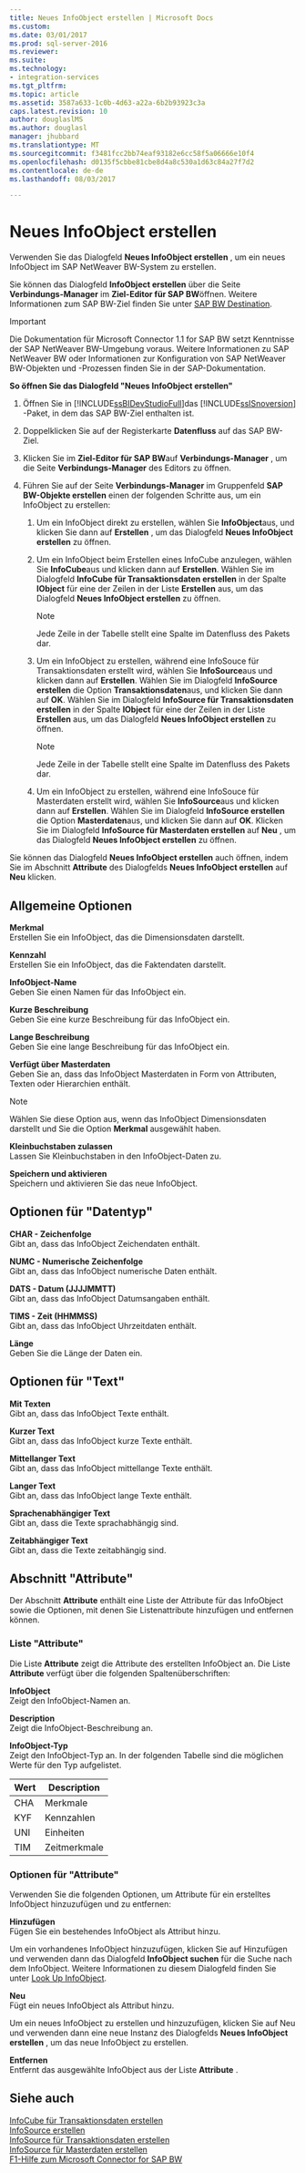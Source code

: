 ```yaml
---
title: Neues InfoObject erstellen | Microsoft Docs
ms.custom: 
ms.date: 03/01/2017
ms.prod: sql-server-2016
ms.reviewer: 
ms.suite: 
ms.technology:
- integration-services
ms.tgt_pltfrm: 
ms.topic: article
ms.assetid: 3587a633-1c0b-4d63-a22a-6b2b93923c3a
caps.latest.revision: 10
author: douglaslMS
ms.author: douglasl
manager: jhubbard
ms.translationtype: MT
ms.sourcegitcommit: f3481fcc2bb74eaf93182e6cc58f5a06666e10f4
ms.openlocfilehash: d0135f5cbbe81cbe8d4a8c530a1d63c84a27f7d2
ms.contentlocale: de-de
ms.lasthandoff: 08/03/2017

---
```

# <a name="create-new-infoobject"></a>Neues InfoObject erstellen
  Verwenden Sie das Dialogfeld **Neues InfoObject erstellen** , um ein neues InfoObject im SAP NetWeaver BW-System zu erstellen.  
  
 Sie können das Dialogfeld **InfoObject erstellen** über die Seite **Verbindungs-Manager** im **Ziel-Editor für SAP BW**öffnen. Weitere Informationen zum SAP BW-Ziel finden Sie unter [SAP BW Destination](../../integration-services/data-flow/sap-bw-destination.md).  
  
> [!IMPORTANT]  
>  Die Dokumentation für Microsoft Connector 1.1 for SAP BW setzt Kenntnisse der SAP NetWeaver BW-Umgebung voraus. Weitere Informationen zu SAP NetWeaver BW oder Informationen zur Konfiguration von SAP NetWeaver BW-Objekten und -Prozessen finden Sie in der SAP-Dokumentation.  
  
 **So öffnen Sie das Dialogfeld "Neues InfoObject erstellen"**  
  
1.  Öffnen Sie in [!INCLUDE[ssBIDevStudioFull](../../includes/ssbidevstudiofull-md.md)]das [!INCLUDE[ssISnoversion](../../includes/ssisnoversion-md.md)] -Paket, in dem das SAP BW-Ziel enthalten ist.  
  
2.  Doppelklicken Sie auf der Registerkarte **Datenfluss** auf das SAP BW-Ziel.  
  
3.  Klicken Sie im **Ziel-Editor für SAP BW**auf **Verbindungs-Manager** , um die Seite **Verbindungs-Manager** des Editors zu öffnen.  
  
4.  Führen Sie auf der Seite **Verbindungs-Manager** im Gruppenfeld **SAP BW-Objekte erstellen** einen der folgenden Schritte aus, um ein InfoObject zu erstellen:  
  
    1.  Um ein InfoObject direkt zu erstellen, wählen Sie **InfoObject**aus, und klicken Sie dann auf **Erstellen** , um das Dialogfeld **Neues InfoObject erstellen** zu öffnen.  
  
    2.  Um ein InfoObject beim Erstellen eines InfoCube anzulegen, wählen Sie **InfoCube**aus und klicken dann auf **Erstellen**. Wählen Sie im Dialogfeld **InfoCube für Transaktionsdaten erstellen** in der Spalte **IObject** für eine der Zeilen in der Liste **Erstellen** aus, um das Dialogfeld **Neues InfoObject erstellen** zu öffnen.  
  
        > [!NOTE]  
        >  Jede Zeile in der Tabelle stellt eine Spalte im Datenfluss des Pakets dar.  
  
    3.  Um ein InfoObject zu erstellen, während eine InfoSouce für Transaktionsdaten erstellt wird, wählen Sie **InfoSource**aus und klicken dann auf **Erstellen**. Wählen Sie im Dialogfeld **InfoSource erstellen** die Option **Transaktionsdaten**aus, und klicken Sie dann auf **OK**. Wählen Sie im Dialogfeld **InfoSource für Transaktionsdaten erstellen** in der Spalte **IObject** für eine der Zeilen in der Liste **Erstellen** aus, um das Dialogfeld **Neues InfoObject erstellen** zu öffnen.  
  
        > [!NOTE]  
        >  Jede Zeile in der Tabelle stellt eine Spalte im Datenfluss des Pakets dar.  
  
    4.  Um ein InfoObject zu erstellen, während eine InfoSouce für Masterdaten erstellt wird, wählen Sie **InfoSource**aus und klicken dann auf **Erstellen**. Wählen Sie im Dialogfeld **InfoSource erstellen** die Option **Masterdaten**aus, und klicken Sie dann auf **OK**. Klicken Sie im Dialogfeld **InfoSource für Masterdaten erstellen** auf **Neu** , um das Dialogfeld **Neues InfoObject erstellen** zu öffnen.  
  
 Sie können das Dialogfeld **Neues InfoObject erstellen** auch öffnen, indem Sie im Abschnitt **Attribute** des Dialogfelds **Neues InfoObject erstellen** auf **Neu** klicken.  
  
## <a name="general-options"></a>Allgemeine Optionen  
 **Merkmal**  
 Erstellen Sie ein InfoObject, das die Dimensionsdaten darstellt.  
  
 **Kennzahl**  
 Erstellen Sie ein InfoObject, das die Faktendaten darstellt.  
  
 **InfoObject-Name**  
 Geben Sie einen Namen für das InfoObject ein.  
  
 **Kurze Beschreibung**  
 Geben Sie eine kurze Beschreibung für das InfoObject ein.  
  
 **Lange Beschreibung**  
 Geben Sie eine lange Beschreibung für das InfoObject ein.  
  
 **Verfügt über Masterdaten**  
 Geben Sie an, dass das InfoObject Masterdaten in Form von Attributen, Texten oder Hierarchien enthält.  
  
> [!NOTE]  
>  Wählen Sie diese Option aus, wenn das InfoObject Dimensionsdaten darstellt und Sie die Option **Merkmal** ausgewählt haben.  
  
 **Kleinbuchstaben zulassen**  
 Lassen Sie Kleinbuchstaben in den InfoObject-Daten zu.  
  
 **Speichern und aktivieren**  
 Speichern und aktivieren Sie das neue InfoObject.  
  
## <a name="data-type-options"></a>Optionen für "Datentyp"  
 **CHAR - Zeichenfolge**  
 Gibt an, dass das InfoObject Zeichendaten enthält.  
  
 **NUMC - Numerische Zeichenfolge**  
 Gibt an, dass das InfoObject numerische Daten enthält.  
  
 **DATS - Datum (JJJJMMTT)**  
 Gibt an, dass das InfoObject Datumsangaben enthält.  
  
 **TIMS - Zeit (HHMMSS)**  
 Gibt an, dass das InfoObject Uhrzeitdaten enthält.  
  
 **Länge**  
 Geben Sie die Länge der Daten ein.  
  
## <a name="text-options"></a>Optionen für "Text"  
 **Mit Texten**  
 Gibt an, dass das InfoObject Texte enthält.  
  
 **Kurzer Text**  
 Gibt an, dass das InfoObject kurze Texte enthält.  
  
 **Mittellanger Text**  
 Gibt an, dass das InfoObject mittellange Texte enthält.  
  
 **Langer Text**  
 Gibt an, dass das InfoObject lange Texte enthält.  
  
 **Sprachenabhängiger Text**  
 Gibt an, dass die Texte sprachabhängig sind.  
  
 **Zeitabhängiger Text**  
 Gibt an, dass die Texte zeitabhängig sind.  
  
## <a name="attributes-section"></a>Abschnitt "Attribute"  
 Der Abschnitt **Attribute** enthält eine Liste der Attribute für das InfoObject sowie die Optionen, mit denen Sie Listenattribute hinzufügen und entfernen können.  
  
### <a name="attributes-list"></a>Liste "Attribute"  
 Die Liste **Attribute** zeigt die Attribute des erstellten InfoObject an. Die Liste **Attribute** verfügt über die folgenden Spaltenüberschriften:  
  
 **InfoObject**  
 Zeigt den InfoObject-Namen an.  
  
 **Description**  
 Zeigt die InfoObject-Beschreibung an.  
  
 **InfoObject-Typ**  
 Zeigt den InfoObject-Typ an. In der folgenden Tabelle sind die möglichen Werte für den Typ aufgelistet.  
  
|Wert|Description|  
|-----------|-----------------|  
|CHA|Merkmale|  
|KYF|Kennzahlen|  
|UNI|Einheiten|  
|TIM|Zeitmerkmale|  
  
### <a name="attributes-options"></a>Optionen für "Attribute"  
 Verwenden Sie die folgenden Optionen, um Attribute für ein erstelltes InfoObject hinzuzufügen und zu entfernen:  
  
 **Hinzufügen**  
 Fügen Sie ein bestehendes InfoObject als Attribut hinzu.  
  
 Um ein vorhandenes InfoObject hinzuzufügen, klicken Sie auf Hinzufügen und verwenden dann das Dialogfeld **InfoObject suchen** für die Suche nach dem InfoObject. Weitere Informationen zu diesem Dialogfeld finden Sie unter [Look Up InfoObject](../../integration-services/data-flow/look-up-infoobject.md).  
  
 **Neu**  
 Fügt ein neues InfoObject als Attribut hinzu.  
  
 Um ein neues InfoObject zu erstellen und hinzuzufügen, klicken Sie auf Neu und verwenden dann eine neue Instanz des Dialogfelds **Neues InfoObject erstellen** , um das neue InfoObject zu erstellen.  
  
 **Entfernen**  
 Entfernt das ausgewählte InfoObject aus der Liste **Attribute** .  
  
## <a name="see-also"></a>Siehe auch  
 [InfoCube für Transaktionsdaten erstellen](../../integration-services/data-flow/create-infocube-for-transaction-data.md)   
 [InfoSource erstellen](../../integration-services/data-flow/create-infosource.md)   
 [InfoSource für Transaktionsdaten erstellen](../../integration-services/data-flow/create-infosource-for-transaction-data.md)   
 [InfoSource für Masterdaten erstellen](../../integration-services/data-flow/create-infosource-for-master-data.md)   
 [F1-Hilfe zum Microsoft Connector for SAP BW](../../integration-services/microsoft-connector-for-sap-bw-f1-help.md)  
  
  
